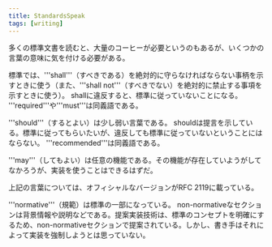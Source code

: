 ```yaml
---
title: StandardsSpeak
tags: [writing]
---
```


多くの標準文書を読むと、大量のコーヒーが必要というのもあるが、いくつかの言葉の意味に気を付ける必要がある。

標準では、'''shall'''（すべきである）を絶対的に守らなければならない事柄を示すときに使う（また、'''shall not'''（すべきでない）を絶対的に禁止する事項を示すときに使う）。 shallに違反すると、標準に従っていないことになる。 '''required'''や'''must'''は同義語である。

'''should'''（するとよい）は少し弱い言葉である。 shouldは提言を示している。標準に従ってもらいたいが、違反しても標準に従っていないということにはならない。 '''recommended'''は同義語である。

'''may'''（してもよい）は任意の機能である。その機能が存在していようがしてなかろうが、実装を使うことはできるはずだ。

上記の言葉については、オフィシャルなバージョンがRFC 2119に載っている。

'''normative'''（規範）は標準の一部になっている。 non-normativeなセクションは背景情報や説明などである。提案実装技術は、標準のコンセプトを明確にするため、non-normativeセクションで提案されている。しかし、書き手はそれによって実装を強制しようとは思っていない。
